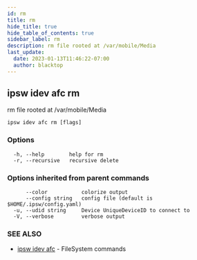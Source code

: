 ```yaml
---
id: rm
title: rm
hide_title: true
hide_table_of_contents: true
sidebar_label: rm
description: rm file rooted at /var/mobile/Media
last_update:
  date: 2023-01-13T11:46:22-07:00
  author: blacktop
---
```

## ipsw idev afc rm

rm file rooted at /var/mobile/Media

```
ipsw idev afc rm [flags]
```

### Options

```
  -h, --help        help for rm
  -r, --recursive   recursive delete
```

### Options inherited from parent commands

```
      --color           colorize output
      --config string   config file (default is $HOME/.ipsw/config.yaml)
  -u, --udid string     Device UniqueDeviceID to connect to
  -V, --verbose         verbose output
```

### SEE ALSO

* [ipsw idev afc](/docs/cli/ipsw/idev/afc)	 - FileSystem commands

